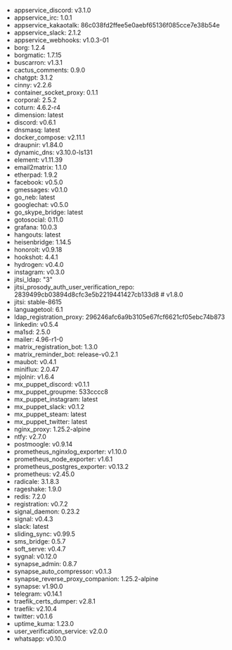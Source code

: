 * appservice_discord: v3.1.0
* appservice_irc: 1.0.1
* appservice_kakaotalk: 86c038fd2ffee5e0aebf65136f085cce7e38b54e
* appservice_slack: 2.1.2
* appservice_webhooks: v1.0.3-01
* borg: 1.2.4
* borgmatic: 1.7.15
* buscarron: v1.3.1
* cactus_comments: 0.9.0
* chatgpt: 3.1.2
* cinny: v2.2.6
* container_socket_proxy: 0.1.1
* corporal: 2.5.2
* coturn: 4.6.2-r4
* dimension: latest
* discord: v0.6.1
* dnsmasq: latest
* docker_compose: v2.11.1
* draupnir: v1.84.0
* dynamic_dns: v3.10.0-ls131
* element: v1.11.39
* email2matrix: 1.1.0
* etherpad: 1.9.2
* facebook: v0.5.0
* gmessages: v0.1.0
* go_neb: latest
* googlechat: v0.5.0
* go_skype_bridge: latest
* gotosocial: 0.11.0
* grafana: 10.0.3
* hangouts: latest
* heisenbridge: 1.14.5
* honoroit: v0.9.18
* hookshot: 4.4.1
* hydrogen: v0.4.0
* instagram: v0.3.0
* jitsi_ldap: "3"
* jitsi_prosody_auth_user_verification_repo: 2839499cb03894d8cfc3e5b2219441427cb133d8 # v1.8.0
* jitsi: stable-8615
* languagetool: 6.1
* ldap_registration_proxy: 296246afc6a9b3105e67fcf6621cf05ebc74b873
* linkedin: v0.5.4
* ma1sd: 2.5.0
* mailer: 4.96-r1-0
* matrix_registration_bot: 1.3.0
* matrix_reminder_bot: release-v0.2.1
* maubot: v0.4.1
* miniflux: 2.0.47
* mjolnir: v1.6.4
* mx_puppet_discord: v0.1.1
* mx_puppet_groupme: 533cccc8
* mx_puppet_instagram: latest
* mx_puppet_slack: v0.1.2
* mx_puppet_steam: latest
* mx_puppet_twitter: latest
* nginx_proxy: 1.25.2-alpine
* ntfy: v2.7.0
* postmoogle: v0.9.14
* prometheus_nginxlog_exporter: v1.10.0
* prometheus_node_exporter: v1.6.1
* prometheus_postgres_exporter: v0.13.2
* prometheus: v2.45.0
* radicale: 3.1.8.3
* rageshake: 1.9.0
* redis: 7.2.0
* registration: v0.7.2
* signal_daemon: 0.23.2
* signal: v0.4.3
* slack: latest
* sliding_sync: v0.99.5
* sms_bridge: 0.5.7
* soft_serve: v0.4.7
* sygnal: v0.12.0
* synapse_admin: 0.8.7
* synapse_auto_compressor: v0.1.3
* synapse_reverse_proxy_companion: 1.25.2-alpine
* synapse: v1.90.0
* telegram: v0.14.1
* traefik_certs_dumper: v2.8.1
* traefik: v2.10.4
* twitter: v0.1.6
* uptime_kuma: 1.23.0
* user_verification_service: v2.0.0
* whatsapp: v0.10.0
